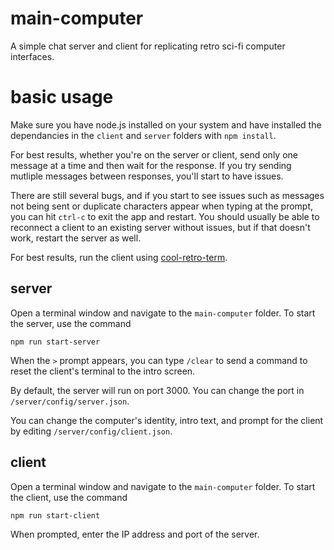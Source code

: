 # main-computer
A simple chat server and client for replicating retro sci-fi computer interfaces.

# basic usage
Make sure you have node.js installed on your system and have installed the dependancies in the `client` and `server` folders with `npm install`.

For best results, whether you're on the server or client, send only one message at a time and then wait for the response. If you try sending mutliple messages between responses, you'll start to have issues.

There are still several bugs, and if you start to see issues such as messages not being sent or duplicate characters appear when typing at the prompt, you can hit `ctrl-c` to exit the app and restart. You should usually be able to reconnect a client to an existing server without issues, but if that doesn't work, restart the server as well.

For best results, run the client using [cool-retro-term](https://github.com/Swordfish90/cool-retro-term).

## server
Open a terminal window and navigate to the `main-computer` folder. To start the server, use the command
```
npm run start-server
```

When the ` > ` prompt appears, you can type `/clear` to send a command to reset the client's terminal to the intro screen.

By default, the server will run on port 3000. You can change the port in `/server/config/server.json`.

You can change the computer's identity, intro text, and prompt for the client by editing `/server/config/client.json`.

## client
Open a terminal window and navigate to the `main-computer` folder. To start the client, use the command
```
npm run start-client
```

When prompted, enter the IP address and port of the server.
